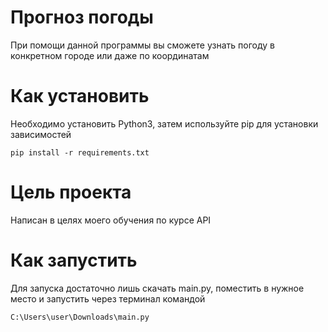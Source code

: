 # Прогноз погоды

При помощи данной программы вы сможете узнать погоду в конкретном городе или даже по координатам

# Как установить
Необходимо установить Python3, затем используйте pip для установки зависимостей
```
pip install -r requirements.txt
```

# Цель проекта
Написан в целях моего обучения по курсе API

# Как запустить
Для запуска достаточно лишь скачать main.py, поместить в нужное место и запустить через терминал командой
```
C:\Users\user\Downloads\main.py
```
